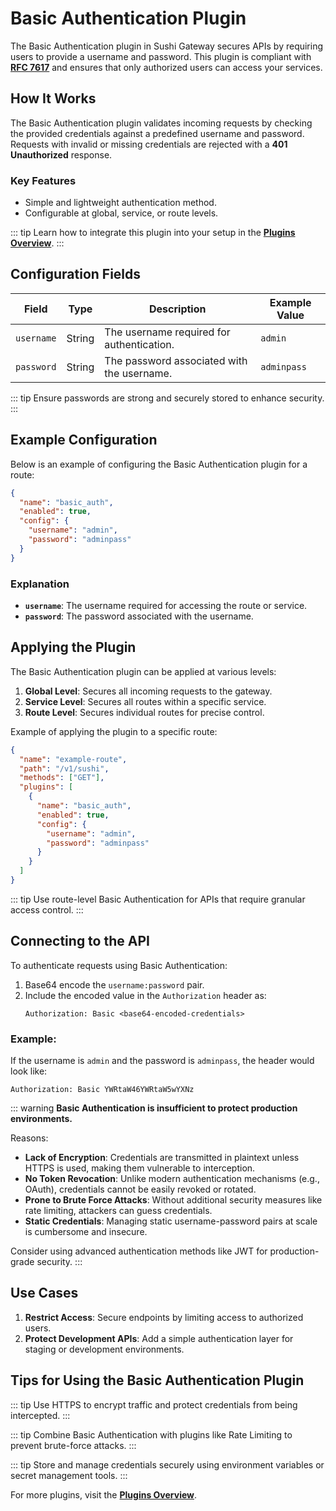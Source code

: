 # Basic Authentication Plugin

The Basic Authentication plugin in Sushi Gateway secures APIs by requiring users to provide a username and password. This plugin is compliant with **[RFC 7617](https://datatracker.ietf.org/doc/html/rfc7617)** and ensures that only authorized users can access your services.

## How It Works

The Basic Authentication plugin validates incoming requests by checking the provided credentials against a predefined username and password. Requests with invalid or missing credentials are rejected with a **401 Unauthorized** response.

### Key Features

- Simple and lightweight authentication method.
- Configurable at global, service, or route levels.

::: tip
Learn how to integrate this plugin into your setup in the **[Plugins Overview](../plugins/overview.md)**.
:::

## Configuration Fields

| Field      | Type   | Description                                | Example Value |
| ---------- | ------ | ------------------------------------------ | ------------- |
| `username` | String | The username required for authentication.  | `admin`       |
| `password` | String | The password associated with the username. | `adminpass`   |

::: tip
Ensure passwords are strong and securely stored to enhance security.
:::

## Example Configuration

Below is an example of configuring the Basic Authentication plugin for a route:

```json
{
  "name": "basic_auth",
  "enabled": true,
  "config": {
    "username": "admin",
    "password": "adminpass"
  }
}
```

### Explanation

- **`username`**: The username required for accessing the route or service.
- **`password`**: The password associated with the username.

## Applying the Plugin

The Basic Authentication plugin can be applied at various levels:

1. **Global Level**: Secures all incoming requests to the gateway.
2. **Service Level**: Secures all routes within a specific service.
3. **Route Level**: Secures individual routes for precise control.

Example of applying the plugin to a specific route:

```json
{
  "name": "example-route",
  "path": "/v1/sushi",
  "methods": ["GET"],
  "plugins": [
    {
      "name": "basic_auth",
      "enabled": true,
      "config": {
        "username": "admin",
        "password": "adminpass"
      }
    }
  ]
}
```

::: tip
Use route-level Basic Authentication for APIs that require granular access control.
:::

## Connecting to the API

To authenticate requests using Basic Authentication:

1. Base64 encode the `username:password` pair.
2. Include the encoded value in the `Authorization` header as:
   ```http
   Authorization: Basic <base64-encoded-credentials>
   ```

### Example:

If the username is `admin` and the password is `adminpass`, the header would look like:

```http
Authorization: Basic YWRtaW46YWRtaW5wYXNz
```

::: warning
**Basic Authentication is insufficient to protect production environments.**

Reasons:

- **Lack of Encryption**: Credentials are transmitted in plaintext unless HTTPS is used, making them vulnerable to interception.
- **No Token Revocation**: Unlike modern authentication mechanisms (e.g., OAuth), credentials cannot be easily revoked or rotated.
- **Prone to Brute Force Attacks**: Without additional security measures like rate limiting, attackers can guess credentials.
- **Static Credentials**: Managing static username-password pairs at scale is cumbersome and insecure.

Consider using advanced authentication methods like JWT for production-grade security.
:::

## Use Cases

1. **Restrict Access**: Secure endpoints by limiting access to authorized users.
2. **Protect Development APIs**: Add a simple authentication layer for staging or development environments.

## Tips for Using the Basic Authentication Plugin

::: tip
Use HTTPS to encrypt traffic and protect credentials from being intercepted.
:::

::: tip
Combine Basic Authentication with plugins like Rate Limiting to prevent brute-force attacks.
:::

::: tip
Store and manage credentials securely using environment variables or secret management tools.
:::

For more plugins, visit the **[Plugins Overview](../plugins/overview.md)**.
